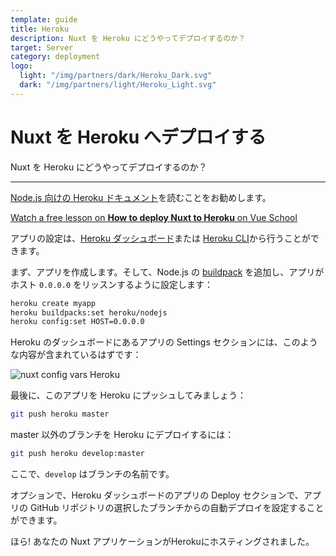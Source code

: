 ```yaml
---
template: guide
title: Heroku
description: Nuxt を Heroku にどうやってデプロイするのか？
target: Server
category: deployment
logo:
  light: "/img/partners/dark/Heroku_Dark.svg"
  dark: "/img/partners/light/Heroku_Light.svg"
---
```

# Nuxt を Heroku へデプロイする

Nuxt を Heroku にどうやってデプロイするのか？

---

[Node.js 向けの Heroku ドキュメント](https://devcenter.heroku.com/articles/nodejs-support)を読むことをお勧めします。

<div class="Promo__Video">
  <a href="https://vueschool.io/lessons/how-to-deploy-nuxtjs-to-heroku?friend=nuxt" target="_blank">
    <p class="Promo__Video__Icon">
      Watch a free lesson on <strong>How to deploy Nuxt to Heroku</strong> on Vue School
    </p>
  </a>
</div>

アプリの設定は、[Heroku ダッシュボード](https://devcenter.heroku.com/articles/heroku-dashboard)または [Heroku CLI](https://devcenter.heroku.com/articles/heroku-cli)から行うことができます。

まず、アプリを作成します。そして、Node.js の [buildpack](https://devcenter.heroku.com/articles/buildpacks) を追加し、アプリがホスト `0.0.0.0` をリッスンするように設定します：

```bash
heroku create myapp
heroku buildpacks:set heroku/nodejs
heroku config:set HOST=0.0.0.0
```

Heroku のダッシュボードにあるアプリの Settings セクションには、このような内容が含まれているはずです：

![nuxt config vars Heroku](https://user-images.githubusercontent.com/23453691/116850762-81ea0e00-abf1-11eb-9f70-260721a1d525.png)

最後に、このアプリを Heroku にプッシュしてみましょう：

```bash
git push heroku master
```

master 以外のブランチを Heroku にデプロイするには：

```bash
git push heroku develop:master
```

ここで、`develop` はブランチの名前です。

オプションで、Heroku ダッシュボードのアプリの Deploy セクションで、アプリの GitHub リポジトリの選択したブランチからの自動デプロイを設定することができます。

ほら! あなたの Nuxt アプリケーションがHerokuにホスティングされました。
